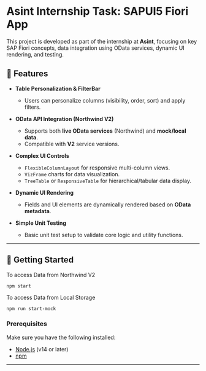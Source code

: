 # Asint Internship Task: SAPUI5 Fiori App

This project is developed as part of the internship at **Asint**, focusing on key SAP Fiori concepts, data integration using OData services, dynamic UI rendering, and testing.

## 🚀 Features

- **Table Personalization & FilterBar**
  - Users can personalize columns (visibility, order, sort) and apply filters.
  
- **OData API Integration (Northwind V2)**
  - Supports both **live OData services** (Northwind) and **mock/local data**.
  - Compatible with **V2** service versions.
  
- **Complex UI Controls**
  - `FlexibleColumnLayout` for responsive multi-column views.
  - `VizFrame` charts for data visualization.
  - `TreeTable` or `ResponsiveTable` for hierarchical/tabular data display.
  
- **Dynamic UI Rendering**
  - Fields and UI elements are dynamically rendered based on **OData metadata**.
  
- **Simple Unit Testing**
  - Basic unit test setup to validate core logic and utility functions.

---

## 📁 Getting Started

To access Data from Northwind V2
```
npm start
```

To access Data from Local Storage
```
npm run start-mock
```

### Prerequisites

Make sure you have the following installed:

- [Node.js](https://nodejs.org/) (v14 or later)
- [npm](https://www.npmjs.com/)

---
